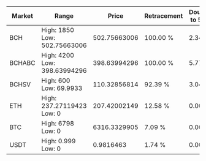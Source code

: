 | Market | Range | Price| Retracement | Doubles to 50% |
| --- | --- | --- | --- | --- |
| BCH | High: 1850<br />Low: 502.75663006 | 502.75663006 | 100.00 % | 2.34 |
| BCHABC | High: 4200<br />Low: 398.63994296 | 398.63994296 | 100.00 % | 5.77 |
| BCHSV | High: 600<br />Low: 69.9933 | 110.32856814 | 92.39 % | 3.04 |
| ETH | High: 237.27119423<br />Low: 0 | 207.42002149 | 12.58 % | 0.00 |
| BTC | High: 6798<br />Low: 0 | 6316.3329905 | 7.09 % | 0.00 |
| USDT | High: 0.999<br />Low: 0 | 0.9816463 | 1.74 % | 0.00 |
